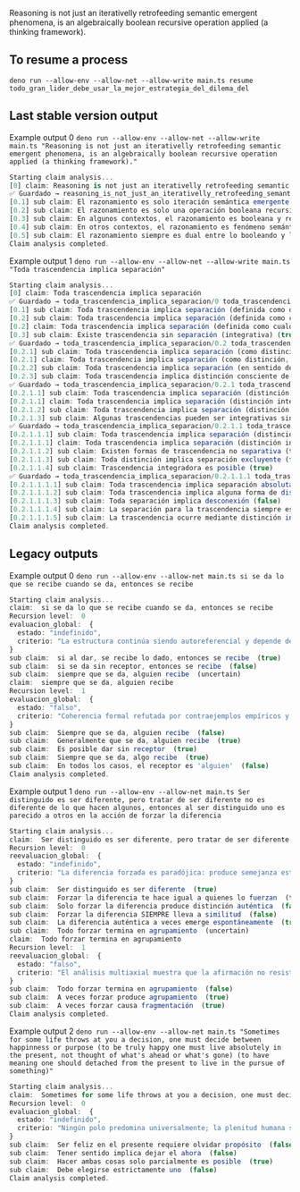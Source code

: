 Reasoning is not just an iterativelly retrofeeding semantic emergent phenomena, is an algebraically boolean recursive operation applied (a thinking framework).

## To resume a process
```deno run --allow-env --allow-net --allow-write main.ts resume todo_gran_lider_debe_usar_la_mejor_estrategia_del_dilema_del```

## Last stable version output

Example output 0 ```deno run --allow-env --allow-net --allow-write main.ts "Reasoning is not just an iterativelly retrofeeding semantic emergent phenomena, is an algebraically boolean recursive operation applied (a thinking framework)."```
```ts
Starting claim analysis...
[0] claim: Reasoning is not just an iterativelly retrofeeding semantic emergent phenomena, is an algebraically boolean recursive operation applied (a thinking framework).
✅ Guardado → reasoning_is_not_just_an_iterativelly_retrofeeding_semantic/0 reasoning_is_not_just_an_iterativelly_retrofeeding_semantic.json
[0.1] sub claim: El razonamiento es solo iteración semántica emergente (para todo caso) (false)
[0.2] sub claim: El razonamiento es solo una operación booleana recursiva aplicada (para todo caso) (false)
[0.3] sub claim: En algunos contextos, el razonamiento es booleana y recursivamente formalizable (true)
[0.4] sub claim: En otros contextos, el razonamiento es fenómeno semántico emergente irreducible (true)
[0.5] sub claim: El razonamiento siempre es dual entre lo booleando y lo semántico (true)
Claim analysis completed.
```

Example output 1 ```deno run --allow-env --allow-net --allow-write main.ts "Toda trascendencia implica separación"```
```ts
Starting claim analysis...
[0] claim: Toda trascendencia implica separación
✅ Guardado → toda_trascendencia_implica_separacion/0 toda_trascendencia_implica_separacion.json
[0.1] sub claim: Toda trascendencia implica separación (definida como distinción disyuntiva) (true)
[0.2] sub claim: Toda trascendencia implica separación (definida como cualquier distinción, incluso integrativa) (uncertain)
[0.2] claim: Toda trascendencia implica separación (definida como cualquier distinción, incluso integrativa)
[0.3] sub claim: Existe trascendencia sin separación (integrativa) (true)
✅ Guardado → toda_trascendencia_implica_separacion/0.2 toda_trascendencia_implica_separacion.json
[0.2.1] sub claim: Toda trascendencia implica separación (como distinción, incluso integrativa) (uncertain)
[0.2.1] claim: Toda trascendencia implica separación (como distinción, incluso integrativa)
[0.2.2] sub claim: Toda trascendencia implica separación (en sentido de ruptura o aislamiento) (false)
[0.2.3] sub claim: Toda trascendencia implica distinción consciente de estados (true)
✅ Guardado → toda_trascendencia_implica_separacion/0.2.1 toda_trascendencia_implica_separacion.json
[0.2.1.1] sub claim: Toda trascendencia implica separación (distinción integrativa) (uncertain)
[0.2.1.1] claim: Toda trascendencia implica separación (distinción integrativa)
[0.2.1.2] sub claim: Toda trascendencia implica separación (distinción excluyente) (false)
[0.2.1.3] sub claim: Algunas trascendencias pueden ser integrativas sin separación excluyente (true)
✅ Guardado → toda_trascendencia_implica_separacion/0.2.1.1 toda_trascendencia_implica_separacion.json
[0.2.1.1.1] sub claim: Toda trascendencia implica separación (distinción integrativa) (uncertain)
[0.2.1.1.1] claim: Toda trascendencia implica separación (distinción integrativa)
[0.2.1.1.2] sub claim: Existen formas de trascendencia no separativa (true)
[0.2.1.1.3] sub claim: Toda distinción implica separación excluyente (false)
[0.2.1.1.4] sub claim: Trascendencia integradora es posible (true)
✅ Guardado → toda_trascendencia_implica_separacion/0.2.1.1.1 toda_trascendencia_implica_separacion.json
[0.2.1.1.1.1] sub claim: Toda trascendencia implica separación absoluta (false)
[0.2.1.1.1.2] sub claim: Toda trascendencia implica alguna forma de distinción (true)
[0.2.1.1.1.3] sub claim: Toda separación implica desconexión (false)
[0.2.1.1.1.4] sub claim: La separación para la trascendencia siempre es perceptible (false)
[0.2.1.1.1.5] sub claim: La trascendencia ocurre mediante distinción integrativa (true)
Claim analysis completed.
```

## Legacy outputs

Example output 0 ```deno run --allow-env --allow-net main.ts si se da lo que se recibe cuando se da, entonces se recibe```
```ts
Starting claim analysis...
claim:  si se da lo que se recibe cuando se da, entonces se recibe
Recursion level:  0
evaluacion_global:  {
  estado: "indefinido",
  criterio: "La estructura continúa siendo autoreferencial y depende de condiciones externas no especificadas; no es universal sin contextualización"
}
sub claim:  si al dar, se recibe lo dado, entonces se recibe  (true)
sub claim:  si se da sin receptor, entonces se recibe  (false)
sub claim:  siempre que se da, alguien recibe  (uncertain)
claim:  siempre que se da, alguien recibe
Recursion level:  1
evaluacion_global:  {
  estado: "falso",
  criterio: "Coherencia formal refutada por contraejemplos empíricos y laxitud semántica de 'alguien'."
}
sub claim:  Siempre que se da, alguien recibe  (false)
sub claim:  Generalmente que se da, alguien recibe  (true)
sub claim:  Es posible dar sin receptor  (true)
sub claim:  Siempre que se da, algo recibe  (true)
sub claim:  En todos los casos, el receptor es 'alguien'  (false)
Claim analysis completed.
```

Example output 1 ```deno run --allow-env --allow-net main.ts Ser distinguido es ser diferente, pero tratar de ser diferente no es diferente de lo que hacen algunos, entonces al ser distinguido uno es parecido a otros en la acción de forzar la diferencia```
```ts
Starting claim analysis...
claim:  Ser distinguido es ser diferente, pero tratar de ser diferente no es diferente de lo que hacen algunos, entonces al ser distinguido uno es parecido a otros en la acción de forzar la diferencia
Recursion level:  0
reevaluacion_global:  {
  estado: "indefinido",
  criterio: "La diferencia forzada es paradójica: produce semejanza estructural dentro de la diferencia, pero puede haber excepciones singulares. Estado final: irreducible, bucle interpretativo abierto."
}
sub claim:  Ser distinguido es ser diferente  (true)
sub claim:  Forzar la diferencia te hace igual a quienes lo fuerzan  (true)
sub claim:  Solo forzar la diferencia produce distinción auténtica  (false)
sub claim:  Forzar la diferencia SIEMPRE lleva a similitud  (false)
sub claim:  La diferencia auténtica a veces emerge espontáneamente  (true)
sub claim:  Todo forzar termina en agrupamiento  (uncertain)
claim:  Todo forzar termina en agrupamiento
Recursion level:  1
reevaluacion_global:  {
  estado: "falso",
  criterio: "El análisis multiaxial muestra que la afirmación no resiste contraejemplos robustos y requiere marco condicional, no absoluto."
}
sub claim:  Todo forzar termina en agrupamiento  (false)
sub claim:  A veces forzar produce agrupamiento  (true)
sub claim:  A veces forzar causa fragmentación  (true)
Claim analysis completed.
```

Example output 2 ```deno run --allow-env --allow-net main.ts "Sometimes for some life throws at you a decision, one must decide between happinness or purpose (to be truly happy one must live absolutely in the present, not thought of what's ahead or what's gone) (to have meaning one should detached from the present to live in the pursue of something)"```
```ts
Starting claim analysis...
claim:  Sometimes for some life throws at you a decision, one must decide between happinness or purpose (to be truly happy one must live absolutely in the present, not thought of what's ahead or what's gone) (to have meaning one should detached from the present to live in the pursue of something)
Recursion level:  0
evaluacion_global:  {
  estado: "indefinido",
  criterio: "Ningún polo predomina universalmente; la plenitud humana surge de la tensión productiva entre ambas posibilidades."
}
sub claim:  Ser feliz en el presente requiere olvidar propósito  (false)
sub claim:  Tener sentido implica dejar el ahora  (false)
sub claim:  Hacer ambas cosas solo parcialmente es posible  (true)
sub claim:  Debe elegirse estrictamente uno  (false)
Claim analysis completed.
```